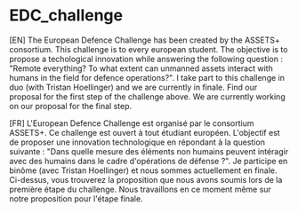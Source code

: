 # EDC_challenge
[EN]
The European Defence Challenge has been created by the ASSETS+ consortium. This challenge is to every european student. The objective is to propose a techological innovation while answering the following question : "Remote everything? To what extent can unmanned assets interact with humans in the field for defence operations?". I take part to this challenge in duo (with Tristan Hoellinger) and we are currently in finale.
Find our proposal for the first step of the challenge above. We are currently working on our proposal for the final step.

[FR]
L'European Defence Challenge est organisé par le consortium ASSETS+. Ce challenge est ouvert à tout étudiant européen. L'objectif est de proposer une innovation technologique en répondant à la question suivante : "Dans quelle mesure des éléments non humains peuvent intéragir avec des humains dans le cadre d'opérations de défense ?". Je participe en binôme (avec Tristan Hoellinger) et nous sommes actuellement en finale. 
Ci-dessus, vous trouverez la proposition que nous avons soumis lors de la première étape du challenge. Nous travaillons en ce moment même sur notre proposition pour l'étape finale.
